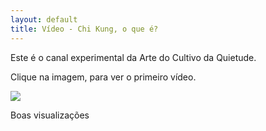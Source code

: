 ```yaml
---
layout: default 
title: Vídeo - Chi Kung, o que é?
---
```


Este é o canal experimental da Arte do Cultivo da Quietude. 

Clique na imagem, para ver o primeiro vídeo. 

<a href="https://www.youtube.com/watch?v=vzoVd5iL994"><img src="http://lourencoazevedo.com/pimagens/2015-03-14.jpg"></a>

Boas visualizações 